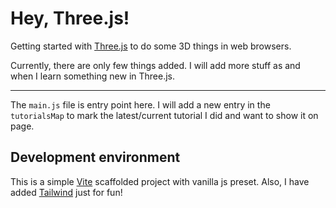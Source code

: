 # Hey, Three.js!

Getting started with [Three.js](https://threejs.org/) to do some 3D things in web browsers.

Currently, there are only few things added. I will add more stuff as and when I learn something new in Three.js.

---

The `main.js` file is entry point here. I will add a new entry in the `tutorialsMap` to mark the latest/current tutorial I did and want to show it on page.

## Development environment

This is a simple [Vite](https://vitejs.dev/) scaffolded project with vanilla js preset. Also, I have added [Tailwind](https://tailwindcss.com/) just for fun!
